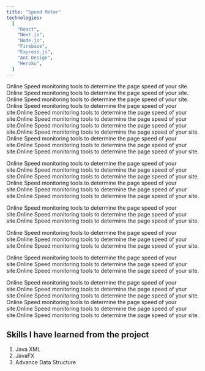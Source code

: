 ```yaml
---
title: "Speed Meter"
technologies:
  [
    "React",
    "Next.js",
    "Node.js",
    "Firebase",
    "Express.js",
    "Ant Design",
    "Heroku",
  ]
---
```


Online Speed monitoring tools to determine the page speed of your site. Online Speed monitoring tools to determine the page speed of your site. Online Speed monitoring tools to determine the page speed of your site. Online Speed monitoring tools to determine the page speed of your site.Online Speed monitoring tools to determine the page speed of your site.Online Speed monitoring tools to determine the page speed of your site.Online Speed monitoring tools to determine the page speed of your site.Online Speed monitoring tools to determine the page speed of your site. Online Speed monitoring tools to determine the page speed of your site.Online Speed monitoring tools to determine the page speed of your site.Online Speed monitoring tools to determine the page speed of your site.

Online Speed monitoring tools to determine the page speed of your site.Online Speed monitoring tools to determine the page speed of your site.Online Speed monitoring tools to determine the page speed of your site.
Online Speed monitoring tools to determine the page speed of your site.Online Speed monitoring tools to determine the page speed of your site.Online Speed monitoring tools to determine the page speed of your site.

Online Speed monitoring tools to determine the page speed of your site.Online Speed monitoring tools to determine the page speed of your site.Online Speed monitoring tools to determine the page speed of your site.

Online Speed monitoring tools to determine the page speed of your site.Online Speed monitoring tools to determine the page speed of your site.Online Speed monitoring tools to determine the page speed of your site.

Online Speed monitoring tools to determine the page speed of your site.Online Speed monitoring tools to determine the page speed of your site.Online Speed monitoring tools to determine the page speed of your site.

Online Speed monitoring tools to determine the page speed of your site.Online Speed monitoring tools to determine the page speed of your site.Online Speed monitoring tools to determine the page speed of your site.
Online Speed monitoring tools to determine the page speed of your site.Online Speed monitoring tools to determine the page speed of your site.Online Speed monitoring tools to determine the page speed of your site.

## Skills I have learned from the project

1. Java XML
2. JavaFX
3. Advance Data Structure
